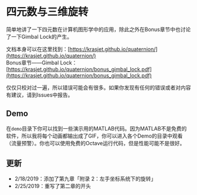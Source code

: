 # 四元数与三维旋转

简单地讲了一下四元数在计算机图形学中的应用，除此之外在Bonus章节中也讨论了一下Gimbal Lock的产生。

文档本身可以在这里找到：[https://krasjet.github.io/quaternion/](https://krasjet.github.io/quaternion/)  
Bonus章节——Gimbal Lock：[https://krasjet.github.io/quaternion/bonus_gimbal_lock.pdf](https://krasjet.github.io/quaternion/bonus_gimbal_lock.pdf)

仅仅只校对过一遍，所以错误可能会有很多。如果你发现有任何的错误或者对内容有建议，请到Issues中报告。

## Demo

在`demo`目录下你可以找到一些演示用的MATLAB代码。因为MATLAB不是免费的软件，所以我将每个动画都输出成了GIF，你可以进入各个Demo的目录中观看（流量预警）。你也可以使用免费的Octave运行代码，但是性能可能不是很好。

## 更新

 - 2/18/2019：添加了第九章「附录 2：左手坐标系统下的旋转」
 - 2/25/2019：重写了第二章的开头
